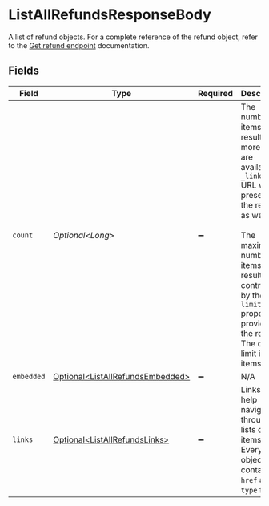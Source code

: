# ListAllRefundsResponseBody

A list of refund objects. For a complete reference of the refund object, refer to the
[Get refund endpoint](get-refund) documentation.


## Fields

| Field                                                                                                                                                                                                                                                                     | Type                                                                                                                                                                                                                                                                      | Required                                                                                                                                                                                                                                                                  | Description                                                                                                                                                                                                                                                               |
| ------------------------------------------------------------------------------------------------------------------------------------------------------------------------------------------------------------------------------------------------------------------------- | ------------------------------------------------------------------------------------------------------------------------------------------------------------------------------------------------------------------------------------------------------------------------- | ------------------------------------------------------------------------------------------------------------------------------------------------------------------------------------------------------------------------------------------------------------------------- | ------------------------------------------------------------------------------------------------------------------------------------------------------------------------------------------------------------------------------------------------------------------------- |
| `count`                                                                                                                                                                                                                                                                   | *Optional\<Long>*                                                                                                                                                                                                                                                         | :heavy_minus_sign:                                                                                                                                                                                                                                                        | The number of items in this result set. If more items are available, a `_links.next` URL will be present in the result<br/>as well.<br/><br/>The maximum number of items per result set is controlled by the `limit` property provided in the request. The default<br/>limit is 50 items. |
| `embedded`                                                                                                                                                                                                                                                                | [Optional\<ListAllRefundsEmbedded>](../../models/operations/ListAllRefundsEmbedded.md)                                                                                                                                                                                    | :heavy_minus_sign:                                                                                                                                                                                                                                                        | N/A                                                                                                                                                                                                                                                                       |
| `links`                                                                                                                                                                                                                                                                   | [Optional\<ListAllRefundsLinks>](../../models/operations/ListAllRefundsLinks.md)                                                                                                                                                                                          | :heavy_minus_sign:                                                                                                                                                                                                                                                        | Links to help navigate through the lists of items. Every URL object will contain an `href` and a `type` field.                                                                                                                                                            |